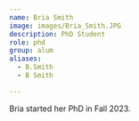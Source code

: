 ```yaml
---
name: Bria Smith
image: images/Bria_Smith.JPG
description: PhD Student
role: phd
group: alum
aliases:
  - B.Smith
  - B Smith

---
```


Bria started her PhD in Fall 2023.
